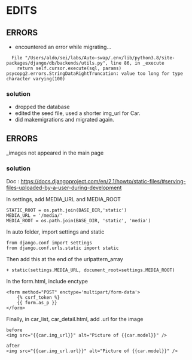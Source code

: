 # EDITS

## ERRORS

- encountered an error while migrating...

```
  File "/Users/aldo/sei/labs/Auto-swap/.env/lib/python3.8/site-packages/django/db/backends/utils.py", line 86, in _execute
    return self.cursor.execute(sql, params)
psycopg2.errors.StringDataRightTruncation: value too long for type character varying(100)
```

### solution

- dropped the database
- edited the seed file, used a shorter img_url for Car.
- did makemigrations and migrated again.

## ERRORS
_images not appeared in the main page

### solution
Doc : https://docs.djangoproject.com/en/2.1/howto/static-files/#serving-files-uploaded-by-a-user-during-development

In settings, add MEDIA_URL and MEDIA_ROOT
```
STATIC_ROOT = os.path.join(BASE_DIR,'static')
MEDIA_URL = '/media/'
MEDIA_ROOT = os.path.join(BASE_DIR, 'static', 'media')
```

In auto folder, import settings and static
```
from django.conf import settings
from django.conf.urls.static import static
```
Then add this at the end of the urlpattern_array
```
+ static(settings.MEDIA_URL, document_root=settings.MEDIA_ROOT)
```

In the form.html, include enctype
```
<form method="POST" enctype='multipart/form-data'>
    {% csrf_token %}
    {{ form.as_p }}
</form>
```

Finally, in car_list, car_detail.html, add .url for the image
```
before 
<img src="{{car.img_url}}" alt="Picture of {{car.model}}" />

after
<img src="{{car.img_url.url}}" alt="Picture of {{car.model}}" />
```



